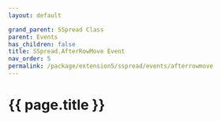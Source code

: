 ```yaml
---
layout: default

grand_parent: SSpread Class
parent: Events
has_children: false
title: SSpread.AfterRowMove Event
nav_order: 5
permalink: /package/extension5/sspread/events/afterrowmove
---
```

# {{ page.title }}
